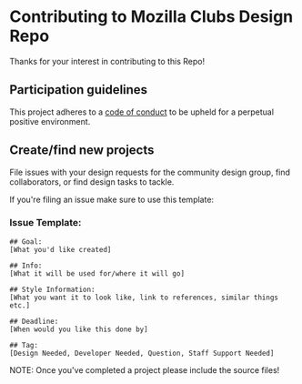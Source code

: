 # Contributing to Mozilla Clubs Design Repo

Thanks for your interest in contributing to this Repo!


## Participation guidelines

This project adheres to a <a href="https://github.com/ottagit/git_push_freshman/blob/master/CODE_OF_CONDUCT.md">code of conduct</a> to be upheld for a perpetual positive environment.

## Create/find new projects
File issues with your design requests for the community design group, find collaborators, or find design tasks to tackle.

If you're filing an issue make sure to use this template:

### Issue Template: 
```
## Goal: 
[What you'd like created]

## Info: 
[What it will be used for/where it will go]

## Style Information: 
[What you want it to look like, link to references, similar things etc.]

## Deadline: 
[When would you like this done by]

## Tag: 
[Design Needed, Developer Needed, Question, Staff Support Needed]
```


NOTE: Once you've completed a project please include the source files!
